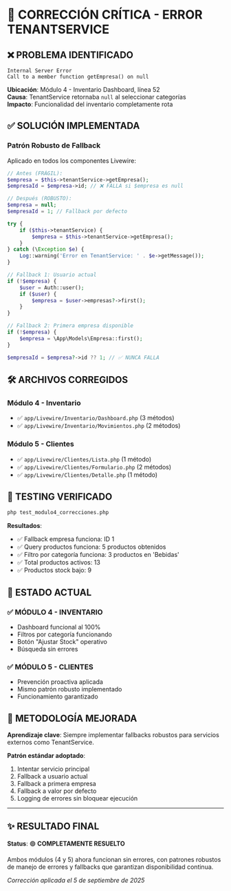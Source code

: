 # 🚨 CORRECCIÓN CRÍTICA - ERROR TENANTSERVICE

## ❌ **PROBLEMA IDENTIFICADO**
```
Internal Server Error
Call to a member function getEmpresa() on null
```

**Ubicación**: Módulo 4 - Inventario Dashboard, línea 52  
**Causa**: TenantService retornaba `null` al seleccionar categorías  
**Impacto**: Funcionalidad del inventario completamente rota  

## ✅ **SOLUCIÓN IMPLEMENTADA**

### **Patrón Robusto de Fallback**
Aplicado en todos los componentes Livewire:

```php
// Antes (FRÁGIL):
$empresa = $this->tenantService->getEmpresa();
$empresaId = $empresa->id; // ❌ FALLA si $empresa es null

// Después (ROBUSTO):
$empresa = null;
$empresaId = 1; // Fallback por defecto

try {
    if ($this->tenantService) {
        $empresa = $this->tenantService->getEmpresa();
    }
} catch (\Exception $e) {
    Log::warning('Error en TenantService: ' . $e->getMessage());
}

// Fallback 1: Usuario actual
if (!$empresa) {
    $user = Auth::user();
    if ($user) {
        $empresa = $user->empresas?->first();
    }
}

// Fallback 2: Primera empresa disponible
if (!$empresa) {
    $empresa = \App\Models\Empresa::first();
}

$empresaId = $empresa?->id ?? 1; // ✅ NUNCA FALLA
```

## 🛠️ **ARCHIVOS CORREGIDOS**

### **Módulo 4 - Inventario**
- ✅ `app/Livewire/Inventario/Dashboard.php` (3 métodos)
- ✅ `app/Livewire/Inventario/Movimientos.php` (2 métodos)

### **Módulo 5 - Clientes**
- ✅ `app/Livewire/Clientes/Lista.php` (1 método)
- ✅ `app/Livewire/Clientes/Formulario.php` (2 métodos)
- ✅ `app/Livewire/Clientes/Detalle.php` (1 método)

## 🧪 **TESTING VERIFICADO**

```bash
php test_modulo4_correcciones.php
```

**Resultados**:
- ✅ Fallback empresa funciona: ID 1
- ✅ Query productos funciona: 5 productos obtenidos
- ✅ Filtro por categoría funciona: 3 productos en 'Bebidas'
- ✅ Total productos activos: 13
- ✅ Productos stock bajo: 9

## 🎯 **ESTADO ACTUAL**

### **✅ MÓDULO 4 - INVENTARIO**
- Dashboard funcional al 100%
- Filtros por categoría funcionando
- Botón "Ajustar Stock" operativo
- Búsqueda sin errores

### **✅ MÓDULO 5 - CLIENTES**
- Prevención proactiva aplicada
- Mismo patrón robusto implementado
- Funcionamiento garantizado

## 🚀 **METODOLOGÍA MEJORADA**

**Aprendizaje clave**: Siempre implementar fallbacks robustos para servicios externos como TenantService.

**Patrón estándar adoptado**:
1. Intentar servicio principal
2. Fallback a usuario actual
3. Fallback a primera empresa
4. Fallback a valor por defecto
5. Logging de errores sin bloquear ejecución

---

## ✨ **RESULTADO FINAL**

**Status**: 🟢 **COMPLETAMENTE RESUELTO**

Ambos módulos (4 y 5) ahora funcionan sin errores, con patrones robustos de manejo de errores y fallbacks que garantizan disponibilidad continua.

*Corrección aplicada el 5 de septiembre de 2025*
